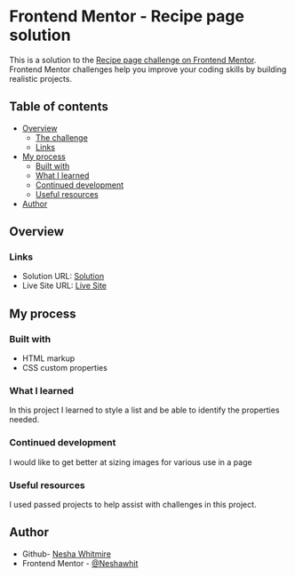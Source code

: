 # Frontend Mentor - Recipe page solution

This is a solution to the [Recipe page challenge on Frontend Mentor](https://www.frontendmentor.io/challenges/recipe-page-KiTsR8QQKm). Frontend Mentor challenges help you improve your coding skills by building realistic projects. 

## Table of contents

- [Overview](#overview)
  - [The challenge](#the-challenge)
  - [Links](#links)
- [My process](#my-process)
  - [Built with](#built-with)
  - [What I learned](#what-i-learned)
  - [Continued development](#continued-development)
  - [Useful resources](#useful-resources)
- [Author](#author)


## Overview


### Links

- Solution URL: [Solution](https://github.com/Neshawhit/Recipe-Page)
- Live Site URL: [Live Site](https://your-live-site-url.com)

## My process

### Built with

- HTML markup
- CSS custom properties




### What I learned
In this project I learned to style a list and be able to identify the properties needed. 

### Continued development

I would like to get better at sizing images for various use in a page


### Useful resources
I used passed projects to help assist with challenges in this project.

## Author
- Github- [Nesha Whitmire](https://github.com/Neshawhit)
- Frontend Mentor - [@Neshawhit](https://www.frontendmentor.io/profile/Neshawhit)

